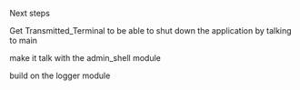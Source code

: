 Next steps

Get Transmitted_Terminal to be able to shut down the application by talking to main

make it talk with the admin_shell module

build on the logger module
